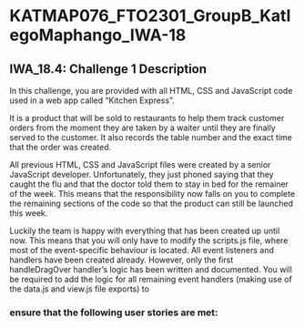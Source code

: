 # KATMAP076_FTO2301_GroupB_KatlegoMaphango_IWA-18
## IWA_18.4: Challenge 1 Description
In this challenge, you are provided with all HTML, CSS and JavaScript code used in a web app called “Kitchen Express”.

It is a product that will be sold to restaurants to help them track customer orders from the moment they are taken by a waiter until they are finally served to the customer. It also records the table number and the exact time that the order was created.

 

All previous HTML, CSS and JavaScript files were created by a senior JavaScript developer. Unfortunately, they just phoned saying that they caught the flu and that the doctor told them to stay in bed for the remainer of the week. This means that the responsibility now falls on you to complete the remaining sections of the code so that the product can still be launched this week.

 

Luckily the team is happy with everything that has been created up until now. This means that you will only have to modify the scripts.js file, where most of the event-specific behaviour is located. All event listeners and handlers have been created already. However, only the first handleDragOver handler’s logic has been written and documented. You will be required to add the logic for all remaining event handlers (making use of the data.js and view.js file exports) to 

### ensure that the following user stories are met:


